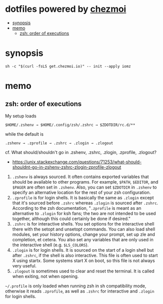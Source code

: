 # dotfiles powered by [chezmoi](https://www.chezmoi.io/)

<!--toc:start-->

- [synopsis](#synopsis)
- [memo](#memo)
  - [zsh: order of executions](#zsh-order-of-executions)

<!--toc:end-->

# synopsis

```console
sh -c "$(curl -fsLS get.chezmoi.io)" -- init --apply iomz
```

# memo

## zsh: order of executions

My setup loads

```
$HOME/.zshenv → $HOME/.config/zsh/.zshrc → $ZDOTDIR/rc.d/**
```

while the default is

```
.zshenv → .zprofile → .zshrc → .zlogin → .zlogout
```

cf. What should/shouldn't go in .zshenv, .zshrc, .zlogin, .zprofile, .zlogout?

- https://unix.stackexchange.com/questions/71253/what-should-shouldnt-go-in-zshenv-zshrc-zlogin-zprofile-zlogout

1. `.zshenv` is always sourced.
   It often contains exported variables that should be available to other programs.
   For example, `$PATH`, `$EDITOR`, and `$PAGER` are often set in `.zshenv`.
   Also, you can set `$ZDOTDIR` in `.zshenv` to specify an alternative location for the rest of your zsh configuration.
2. `.zprofile` is for login shells.
   It is basically the same as `.zlogin` except that it's sourced before `.zshrc` whereas `.zlogin` is sourced after `.zshrc`.
   According to the zsh documentation, "`.zprofile` is meant as an alternative to `.zlogin` for ksh fans; the two are not intended to be used together, although this could certainly be done if desired."
3. `.zshrc` is for interactive shells.
   You set options for the interactive shell there with the setopt and unsetopt commands.
   You can also load shell modules, set your history options, change your prompt, set up zle and completion, et cetera.
   You also set any variables that are only used in the interactive shell (e.g. `$LS_COLORS`).
4. `.zlogin` is for login shells.
   It is sourced on the start of a login shell but after `.zshrc`, if the shell is also interactive.
   This file is often used to start X using startx.
   Some systems start X on boot, so this file is not always very useful.
5. `.zlogout` is sometimes used to clear and reset the terminal.
   It is called when exiting, not when opening.

`~/.profile` is only loaded when running zsh in sh compatibility mode, otherwise it reads `.zprofile`, as well as `.zshrc` for interactive and `.zlogin` for login shells.
